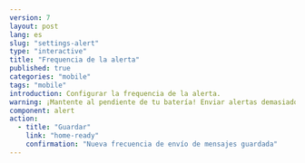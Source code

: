 ```yaml
---
version: 7
layout: post
lang: es
slug: "settings-alert"
type: "interactive"
title: "Frequencia de la alerta"
published: true
categories: "mobile"
tags: "mobile"
introduction: Configurar la frequencia de la alerta. 
warning: ¡Mantente al pendiente de tu batería! Enviar alertas demasiado seguido puede absorber tu batería.
component: alert
action:
  - title: "Guardar"
    link: "home-ready"
    confirmation: "Nueva frecuencia de envío de mensajes guardada"
---
```

